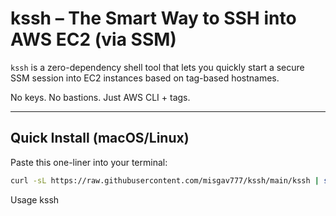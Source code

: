 # kssh – The Smart Way to SSH into AWS EC2 (via SSM)

`kssh` is a zero-dependency shell tool that lets you quickly start a secure SSM session into EC2 instances based on tag-based hostnames.

No keys. No bastions. Just AWS CLI + tags.

---

## Quick Install (macOS/Linux)

Paste this one-liner into your terminal:

```bash
curl -sL https://raw.githubusercontent.com/misgav777/kssh/main/kssh | sudo tee /usr/local/bin/kssh > /dev/null && sudo chmod +x /usr/local/bin/kssh
```

Usage
kssh <hostname>

